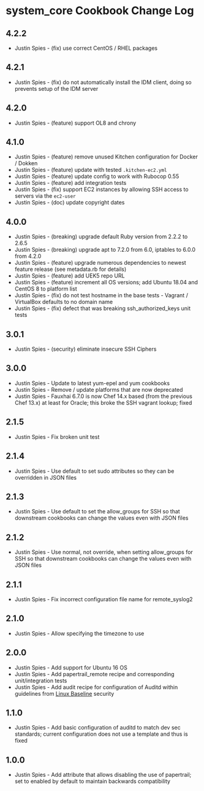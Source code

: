 # system_core Cookbook Change Log

## 4.2.2

- Justin Spies - (fix) use correct CentOS / RHEL packages

## 4.2.1

- Justin Spies - (fix) do not automatically install the IDM client, doing so prevents setup of the IDM server

## 4.2.0

- Justin Spies - (feature) support OL8 and chrony

## 4.1.0

- Justin Spies - (feature) remove unused Kitchen configuration for Docker / Dokken
- Justin Spies - (feature) update with tested `.kitchen-ec2.yml`
- Justin Spies - (feature) update config to work with Rubocop 0.55
- Justin Spies - (feature) add integration tests
- Justin Spies - (fix) support EC2 instances by allowing SSH access to servers via the `ec2-user`
- Justin Spies - (doc) update copyright dates

## 4.0.0

- Justin Spies - (breaking) upgrade default Ruby version from 2.2.2 to 2.6.5
- Justin Spies - (breaking) upgrade apt to 7.2.0 from 6.0, iptables to 6.0.0 from 4.2.0
- Justin Spies - (feature) upgrade numerous dependencies to newest feature release (see metadata.rb for details)
- Justin Spies - (feature) add UEK5 repo URL
- Justin Spies - (feature) increment all OS versions; add Ubuntu 18.04 and CentOS 8 to platform list
- Justin Spies - (fix) do not test hostname in the base tests - Vagrant / VirtualBox defaults to no domain name
- Justin Spies - (fix) defect that was breaking ssh_authorized_keys unit tests

## 3.0.1

- Justin Spies - (security) eliminate insecure SSH Ciphers

## 3.0.0

- Justin Spies - Update to latest yum-epel and yum cookbooks
- Justin Spies - Remove / update platforms that are now deprecated
- Justin Spies - Fauxhai 6.7.0 is now Chef 14.x based (from the previous Chef 13.x) at least for Oracle; this broke the SSH vagrant lookup; fixed

## 2.1.5

- Justin Spies - Fix broken unit test

## 2.1.4

- Justin Spies - Use default to set sudo attributes so they can be overridden in JSON files

## 2.1.3

- Justin Spies - Use default to set the allow_groups for SSH so that downstream cookbooks can change the values even with JSON files

## 2.1.2

- Justin Spies - Use normal, not override, when setting allow_groups for SSH so that downstream cookbooks can change the values even with JSON files

## 2.1.1

- Justin Spies - Fix incorrect configuration file name for remote_syslog2

## 2.1.0

- Justin Spies - Allow specifying the timezone to use

## 2.0.0

- Justin Spies - Add support for Ubuntu 16 OS
- Justin Spies - Add papertrail_remote recipe and corresponding unit/integration tests
- Justin Spies - Add audit recipe for configuration of Auditd within guidelines from [Linux Baseline](https://github.com/dev-sec/linux-baseline) security

## 1.1.0

- Justin Spies - Add basic configuration of auditd to match dev sec standards; current configuration does not use a template and thus is fixed

## 1.0.0

- Justin Spies - Add attribute that allows disabling the use of papertrail; set to enabled by default to maintain backwards compatibility
